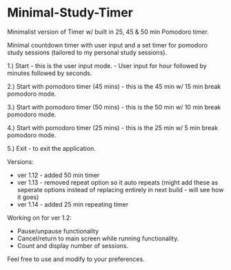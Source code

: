 # Minimal-Study-Timer
Minimalist version of Timer w/ built in 25, 45 & 50 min Pomodoro timer.

Minimal countdown timer with user input and a set timer for pomodoro study sessions (tailored to my personal study sessions).

1.) Start - this is the user input mode. - User input for hour followed by minutes followed by seconds.

2.) Start with pomodoro timer (45 mins) - this is the 45 min w/ 15 min break pomodoro mode.

3.) Start with pomodoro timer (50 mins) - this is the 50 min w/ 10 min break pomodoro mode.

4.) Start with pomodoro timer (25 mins) - this is the 25 min w/ 5 min break pomodoro mode.

5.) Exit - to exit the application.


Versions:
- ver 1.12 - added 50 min timer
- ver 1.13 - removed repeat option so it auto repeats (might add these as seperate options instead of replacing entirely in next build - will see how it goes)
- ver 1.14 - added 25 min repeating timer

Working on for ver 1.2:
- Pause/unpause functionality
- Cancel/return to main screen while running functionality.
- Count and display number of sessions.

Feel free to use and modify to your preferences.
